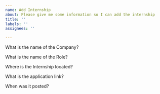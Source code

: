 ```yaml
---
name: Add Internship
about: Please give me some information so I can add the internship
title: ''
labels: ''
assignees: ''

---
```


What is the name of the Company?

What is the name of the Role?

Where is the Internship located?

What is the application link?

When was it posted?
